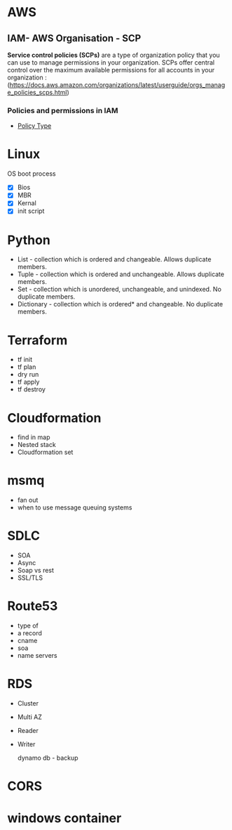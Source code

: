 # AWS
## IAM- AWS Organisation - SCP 
**Service control policies (SCPs)** are a type of organization policy that you can use to manage permissions in your organization. SCPs offer central control over the maximum available permissions for all accounts in your organization : (https://docs.aws.amazon.com/organizations/latest/userguide/orgs_manage_policies_scps.html)

### Policies and permissions in IAM
- [Policy Type](https://docs.aws.amazon.com/IAM/latest/UserGuide/access_policies.html#access_policy-types)

# Linux
OS boot process
- [x] Bios
- [x] MBR
- [x] Kernal
- [x] init script

# Python
- List -  collection which is ordered and changeable. Allows duplicate members.
- Tuple - collection which is ordered and unchangeable. Allows duplicate members.
- Set -  collection which is unordered, unchangeable, and unindexed. No duplicate members.
- Dictionary -  collection which is ordered* and changeable. No duplicate members.

# Terraform
- tf init
- tf plan
- dry run
- tf apply
- tf destroy

# Cloudformation
- find in map
- Nested stack
- Cloudformation set

# msmq
- fan out
- when to use message queuing systems

# SDLC
- SOA
- Async
- Soap vs rest
- SSL/TLS

# Route53
- type of 
- a record
- cname
- soa
- name servers

# RDS
- Cluster
- Multi AZ
- Reader
- Writer

  dynamo db - backup

# CORS

# windows container






